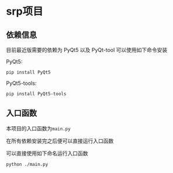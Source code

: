 # srp项目
## 依赖信息
目前最近版需要的依赖为 PyQt5 以及 PyQt-tool
可以使用如下命令安装

PyQt5:
```commandline
pip install PyQt5
```
PyQt5-tools:
```commandline
pip install PyQt5-tools
```
## 入口函数
本项目的入口函数为`main.py`

在所有依赖安装完之后便可以直接运行入口函数

可以直接使用如下命名运行入口函数
```commandline
python ./main.py
```